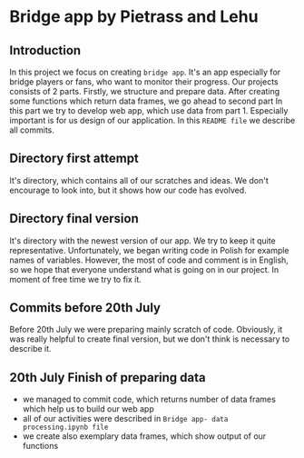 # Bridge app by Pietrass and Lehu

## Introduction
In this project we focus on creating `bridge app`. It's an app especially for bridge players or fans, who want to monitor their progress. 
Our projects consists of 2 parts. Firstly, we structure and prepare data. After creating some functions which return data frames, we go ahead to second part
In this part we try to develop web app, which use data from part 1. Especially important is for us design of our application. 
In this `README file` we describe all commits.

## Directory first attempt
It's directory, which contains all of our scratches and ideas. We don't encourage to look into, but it shows how our code has evolved. 

## Directory final version
It's directory with the newest version of our app. We try to keep it quite representative. Unfortunately, we began writing code in Polish for example names of variables.
However, the most of code and comment is in English, so we hope that everyone understand what is going on in our project. In moment of free time we try to fix it.

## Commits before 20th July
Before 20th July we were preparing mainly scratch of code. Obviously, it was really helpful to create final version, but we don't think is necessary to describe it.

## 20th July Finish of preparing data
- we managed to commit code, which returns number of data frames which help us to build our web app
- all of our activities were described in `Bridge app- data processing.ipynb file`
- we create also exemplary data frames, which show output of our functions
